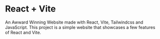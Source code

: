 # React + Vite

An Awward Winning Website made with React, Vite, Tailwindcss and JavaScript. 
This project is a simple website that showcases a few features of React and Vite.
